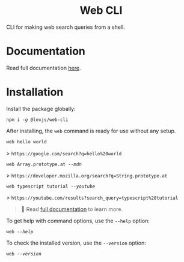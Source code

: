<h1 align="center">Web CLI</h1>

CLI for making web search queries from a shell.

# Documentation

Read full documentation [here](https://github.com/LexBorisoff/web-cli#readme).

# Installation

Install the package globally:

<pre><code>npm i <em>-g</em> @lexjs/web-cli</code></pre>

After installing, the `web` command is ready for use without any setup.

```bash
web hello world
```

&gt; `https://google.com/search?q=hello%20world`

<pre><code>web Array.prototype.at <em>--mdn</em></code></pre>

&gt; `https://developer.mozilla.org/search?q=String.prototype.at`

<pre><code>web typescript tutorial <em>--youtube</em></code></pre>

&gt; `https://youtube.com/results?search_query=typescript%20tutorial`

> 📗 Read [full documentation](https://github.com/LexBorisoff/web-cli#readme) to learn more.

To get help with command options, use the `--help` option:

<pre><code>web <em>--help</em></code></pre>

To check the installed version, use the `--version` option:

<pre><code>web <em>--version</em></code></pre>
